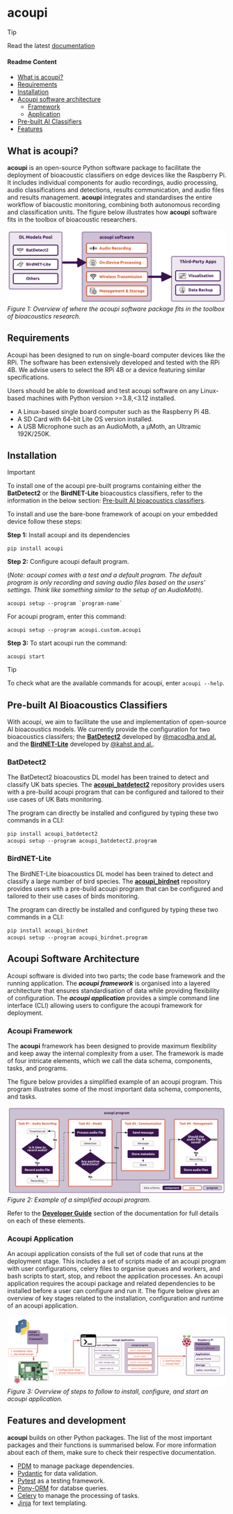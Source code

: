 # acoupi

> [!TIP]
> Read the latest [documentation](https://acoupi.github.io/acoupi/)

#### Readme Content
- [What is acoupi?](#what-is-acoupi)
- [Requirements](#requirements)
- [Installation](#installation)
- [Acoupi software architecture](#acoupi-software-architecture)
    - [Framework](#acoupi-framework)
    - [Application](#acoupi-application)
- [Pre-built AI Classifiers](#pre-built-ai-bioacoustics-classifiers)
- [Features](#features)

## What is acoupi? 
**acoupi** is an open-source Python software package to facilitate the deployment of bioacoustic classifiers on edge devices like the Raspberry Pi. It includes individual components for audio recordings, audio processing, audio classifications and detections, results communication, and audio files and results management. **acoupi** integrates and standardises the entire workflow of biacoustic monitoring, combining both autonomous recording and classification units. The figure below illustrates how **acoupi** software fits in the toolbox of bioacoustic researchers. 

![Figure 1: Overview of where the acoupi software package fits in the toolbox of bioacoustics research](/docs/img/acoupi_software_overview.png)
*Figure 1: Overview of where the acoupi software package fits in the toolbox 
of bioacoustics research.*

## Requirements
Acoupi has been designed to run on single-board computer devices like the RPi. The software has been extensively developed and tested with the RPi 4B. We advise users to select the RPi 4B or a device featuring similar specifications. 

Users should be able to download and test acoupi software on any Linux-based machines with Python version >=3.8,<3.12 installed. 

- A Linux-based single board computer such as the Raspberry Pi 4B. 
- A SD Card with 64-bit Lite OS version installed.
- A USB Microphone such as an AudioMoth, a µMoth, an Ultramic 192K/250K.

## Installation
> [!IMPORTANT]
> To install one of the acoupi pre-built programs containing either the **BatDetect2** or the **BirdNET-Lite** bioacoustics classifiers, refer to the information in the below section: [Pre-built AI bioacoustics classifiers](#pre-built-ai-bioacoustics-classifiers).

To install and use the bare-bone framework of acoupi on your embedded device follow these steps: 

**Step 1:** Install acoupi and its dependencies
```
pip install acoupi
```
**Step 2:** Configure acoupi default program. 

(*Note: acoupi comes with a test and a default program. The default program is only recording and saving audio files based on the users' settings. Think like something similar to the setup of an AudioMoth*). 
```
acoupi setup --program `program-name`
```
For acoupi  program, enter this command: 
```
acoupi setup --program acoupi.custom.acoupi
```
**Step 3:** To start acoupi run the command: 
```
acoupi start
```

> [!TIP]
> To check what are the available commands for acoupi, enter `acoupi --help`.

## Pre-built AI Bioacoustics Classifiers

With acoupi, we aim to facilitate the use and implementation of open-source AI bioacoustics models. We currently provide the configuration for two bioacoustics classifers; the [**BatDetect2**](https://github.com/macaodha/batdetect2) developed by [@macodha and al.](https://doi.org/10.1101/2022.12.14.520490) and the [**BirdNET-Lite**](https://github.com/kahst/BirdNET-Lite) developed by [@kahst and al.](https://github.com/kahst).

### BatDetect2

The BatDetect2 bioacoustics DL model has been trained to detect and classify UK bats species. The [**acoupi_batdetect2**](https://github.com/acoupi/acoupi_batdetect2) repository provides users with a pre-build acoupi program that can be configured and tailored to their use cases of UK Bats monitoring. 

The program can directly be installed and configured by typing these two commands in a CLI: 
```
pip install acoupi_batdetect2
acoupi setup --program acoupi_batdetect2.program
```

### BirdNET-Lite

The BirdNET-Lite bioacoustics DL model has been trained to detect and classify a large number of bird species. The [**acoupi_birdnet**](https://github.com/acoupi/acoupi_birdnet) repository provides users with a pre-build acoupi program that can be configured and tailored to their use cases of birds monitoring. 

The program can directly be installed and configured by typing these two commands in a CLI: 
```
pip install acoupi_birdnet
acoupi setup --program acoupi_birdnet.program
```


## Acoupi Software Architecture
Acoupi software is divided into two parts; the code base framework and the running application. The ***acoupi framework*** is organised into a layered architecture that ensures standardisation of data while providing flexibility of configuration. The ***acoupi application*** provides a simple
command line interface (CLI) allowing users to configure the acoupi framework for deployment. 

### Acoupi Framework
The **acoupi** framework has been designed to provide maximum flexibility and keep away the internal complexity from a user. The framework is made of four intricate elements, which we call the data schema, components, tasks, and programs. 

The figure below provides a simplified example of an acoupi program. This program illustrates some of the most important data schema, components, and tasks.

![Figure 2: Example of a simplified acoupi program.](/docs/img/acoupi_program_simplified.png)
*Figure 2: Example of a simplified acoupi program.*

Refer to the [**Developer Guide**](docs/developer_guide/index.md) section of the documentation for full details on each of these elements.

### Acoupi Application
An acoupi application consists of the full set of code that runs at the deployment stage. This includes a set of scripts made of an acoupi program with user configurations, celery files to organise queues and workers, and bash scripts to start, stop, and reboot the application processes. An acoupi application requires the acoupi package and related dependencies to be installed before a user can configure and run it. The figure below gives an overview of key stages related to the installation, configuration and runtime of an acoupi application.

![Figure 3: Overview of steps to follow to install, configure, and start an acoupi application.](/docs/img/acoupi_installation_steps.png)
*Figure 3: Overview of steps to follow to install, configure, and start an acoupi application.*

## Features and development
**acoupi** builds on other Python packages. The list of the most important packages and their functions is summarised below. For more information about each of them, make sure to check their respective documentation. 
- [PDM](https://pdm-project.org/2.10/) to manage package dependencies. 
- [Pydantic](https://docs.pydantic.dev/dev/) for data validation. 
- [Pytest](https://docs.pytest.org/en/7.4.x/) as a testing framework.
- [Pony-ORM](https://ponyorm.org/) for databse queries. 
- [Celery](https://docs.celeryq.dev/en/stable/getting-started/introduction.html) to manage the processing of tasks. 
- [Jinja](#jinja) for text templating. 